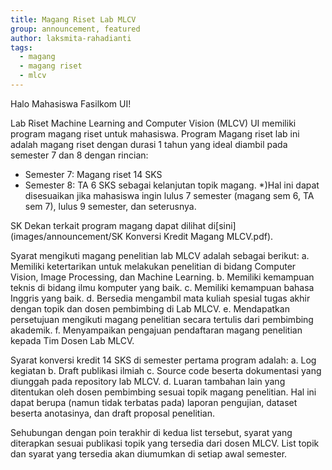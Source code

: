```yaml
---
title: Magang Riset Lab MLCV
group: announcement, featured 
author: laksmita-rahadianti
tags:
  - magang
  - magang riset
  - mlcv
---
```


Halo Mahasiswa Fasilkom UI!

Lab Riset Machine Learning and Computer Vision (MLCV) UI memiliki program magang riset untuk mahasiswa. Program Magang riset lab ini adalah magang riset dengan durasi 1 tahun yang ideal diambil pada semester 7 dan 8 dengan rincian:
- Semester 7: Magang riset 14 SKS
- Semester 8: TA 6 SKS sebagai kelanjutan topik magang.
*)Hal ini dapat disesuaikan jika mahasiswa ingin lulus 7 semester (magang sem 6, TA sem 7), lulus 9 semester, dan seterusnya.

SK Dekan terkait program magang dapat dilihat di[sini](images/announcement/SK Konversi Kredit Magang MLCV.pdf).

Syarat mengikuti magang penelitian lab MLCV adalah sebagai berikut:
a. Memiliki ketertarikan untuk melakukan penelitian di bidang Computer Vision, Image Processing, dan Machine Learning.
b. Memiliki kemampuan teknis di bidang ilmu komputer yang baik.
c. Memiliki kemampuan bahasa Inggris yang baik.
d. Bersedia mengambil mata kuliah spesial tugas akhir dengan topik dan dosen pembimbing di Lab MLCV.
e. Mendapatkan persetujuan mengikuti magang penelitian secara tertulis dari pembimbing akademik.
f. Menyampaikan pengajuan pendaftaran magang penelitian kepada Tim Dosen Lab MLCV.

Syarat konversi kredit 14 SKS di semester pertama program adalah:
a.	Log kegiatan
b.	Draft publikasi ilmiah
c.	Source code beserta dokumentasi yang diunggah pada repository lab MLCV.
d.	Luaran tambahan lain yang ditentukan oleh dosen pembimbing sesuai topik magang penelitian. Hal ini dapat berupa (namun tidak terbatas pada) laporan pengujian, dataset beserta anotasinya, dan draft proposal penelitian.

Sehubungan dengan poin terakhir di kedua list tersebut, syarat yang diterapkan sesuai publikasi topik yang tersedia dari dosen MLCV. List topik dan syarat yang tersedia akan diumumkan di setiap awal semester.
